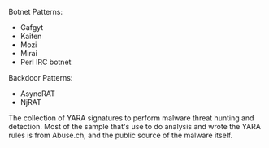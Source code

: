 Botnet Patterns:
- Gafgyt
- Kaiten
- Mozi
- Mirai
- Perl IRC botnet
  
Backdoor Patterns:
- AsyncRAT
- NjRAT

The collection of YARA signatures to perform malware threat hunting and detection. Most of the sample that's use to do analysis and wrote the YARA rules is from Abuse.ch, and the public source of the malware itself.
